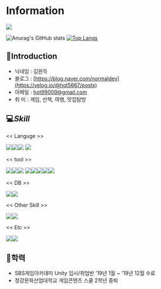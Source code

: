 # Information

<img src="https://capsule-render.vercel.app/api?type=waving&height=300&color=gradient&text=Hello%20&section=header&descAlignY=43&descAlign=84&textBg=false&reversal=false&fontAlign=50&animation=blink&rotate=0"/>


![Anurag's GitHub stats](https://github-readme-stats.vercel.app/api?username=hot5667&show_icons=true&theme=radical)
[![Top Langs](https://github-readme-stats.vercel.app/api/top-langs/?username=hot5667&layout=compact)](https://github.com/anuraghazra/github-readme-stats)

## 🌊Introduction
- 닉네임 : 김완득
- 블로그 : [https://blog.naver.com/normaldev](https://velog.io/@hot5667/posts)
- 이메일 : hot99009@gmail.com
- 취    미 : 게임, 산책, 여행, 맛집탐방

## 💻_Skill_
<< Languge >>

<img src="https://img.shields.io/badge/C-A8B9CC?style=&logo=c&logoColor=FFFFFF"/><img src="https://img.shields.io/badge/C%23-512BD4?style=&logo=csharp&logoColor="/><img src="https://img.shields.io/badge/C++-00599C?style=&logo=cplusplus&logoColor="/>
<img src="https://img.shields.io/badge/Javascript-F7DF1E?style=&logo=javascript&logoColor=FFFFFF"/>

<< tool  >>

<img src="https://img.shields.io/badge/Unity-000000?style=&logo=unity&logoColor=FFFFFF"/><img src="https://img.shields.io/badge/DirectX-000000?style=&logo=microsoft&logoColor=FFFFFF"/><img src="https://img.shields.io/badge/Unreal Engine-FFFFFF?style=&logo=unrealengine&logoColor=000000"/>
<img src="https://img.shields.io/badge/Visual Studio-5C2D91?style=&logo=visualstudio&logoColor=FFFFFF"/><img src="https://img.shields.io/badge/Visual Studio Code-007ACC?style=&logo=visualstudiocode&logoColor=FFFFFF"/><img src="https://img.shields.io/badge/Git-F05032?style=&logo=git&logoColor=FFFFFF"/><img src="https://img.shields.io/badge/GitHub-181717?style=&logo=github&logoColor=FFFFFF"/><img src="https://img.shields.io/badge/GitLab-FC6D26?style=&logo=gitlab&logoColor=FFFFFF"/>

<< DB >>

<img src="https://img.shields.io/badge/MariaDB-003545?style=&logo=mariadb&logoColor=FFFFFF"/><img src="https://img.shields.io/badge/Mysql-01B4E4?style=&logo=mysql&logoColor=FFFFFF"/>

<< Other Skill >>

<img src="https://img.shields.io/badge/Vue-4FC08D?style=&logo=vuedotjs&logoColor=FFFFFF"/><img src="https://img.shields.io/badge/React-61DAFB?style=&logo=react&logoColor=FFFFFF"/>

<< Etc >>

<img src="https://img.shields.io/badge/Microsoft PowerPoint-B7472A?style=&logo=react&logoColor=FFFFFF"/><img src="https://img.shields.io/badge/Microsoft Word-2B579A?style=&logo=microsoftword&logoColor=FFFFFF"/>

## 🏫학력
- SBS게임아카데미 Unity 입시/취업반 '19년 1월 ~ '19년 12월 수료
- 청강문화산업대학교 게임콘텐츠 스쿨 2학년 중퇴
